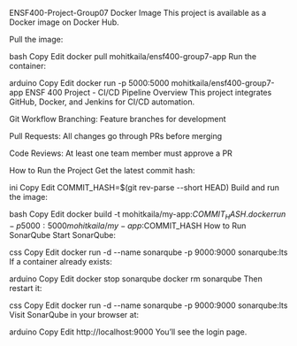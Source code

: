 ENSF400-Project-Group07
Docker Image
This project is available as a Docker image on Docker Hub.

Pull the image:

bash
Copy
Edit
docker pull mohitkaila/ensf400-group7-app
Run the container:

arduino
Copy
Edit
docker run -p 5000:5000 mohitkaila/ensf400-group7-app
ENSF 400 Project - CI/CD Pipeline
Overview
This project integrates GitHub, Docker, and Jenkins for CI/CD automation.

Git Workflow
Branching: Feature branches for development

Pull Requests: All changes go through PRs before merging

Code Reviews: At least one team member must approve a PR

How to Run the Project
Get the latest commit hash:

ini
Copy
Edit
COMMIT_HASH=$(git rev-parse --short HEAD)
Build and run the image:

bash
Copy
Edit
docker build -t mohitkaila/my-app:$COMMIT_HASH .
docker run -p 5000:5000 mohitkaila/my-app:$COMMIT_HASH
How to Run SonarQube
Start SonarQube:

css
Copy
Edit
docker run -d --name sonarqube -p 9000:9000 sonarqube:lts
If a container already exists:

arduino
Copy
Edit
docker stop sonarqube
docker rm sonarqube
Then restart it:

css
Copy
Edit
docker run -d --name sonarqube -p 9000:9000 sonarqube:lts
Visit SonarQube in your browser at:

arduino
Copy
Edit
http://localhost:9000
You’ll see the login page.
